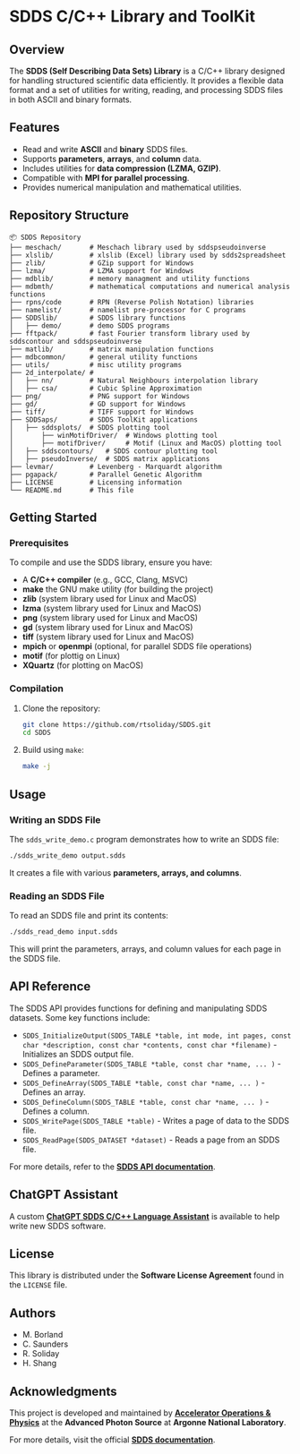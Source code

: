 # SDDS C/C++ Library and ToolKit

## Overview
The **SDDS (Self Describing Data Sets) Library** is a C/C++ library designed for handling structured scientific data efficiently. It provides a flexible data format and a set of utilities for writing, reading, and processing SDDS files in both ASCII and binary formats.

## Features
- Read and write **ASCII** and **binary** SDDS files.
- Supports **parameters**, **arrays**, and **column** data.
- Includes utilities for **data compression (LZMA, GZIP)**.
- Compatible with **MPI for parallel processing**.
- Provides numerical manipulation and mathematical utilities.

## Repository Structure
```
📦 SDDS Repository
├── meschach/       # Meschach library used by sddspseudoinverse
├── xlslib/         # xlslib (Excel) library used by sdds2spreadsheet
├── zlib/           # GZip support for Windows
├── lzma/           # LZMA support for Windows
├── mdblib/         # memory managment and utility functions
├── mdbmth/         # mathematical computations and numerical analysis functions
├── rpns/code       # RPN (Reverse Polish Notation) libraries
├── namelist/       # namelist pre-processor for C programs
├── SDDSlib/        # SDDS library functions
│   ├── demo/       # demo SDDS programs
├── fftpack/        # fast Fourier transform library used by sddscontour and sddspseudoinverse
├── matlib/         # matrix manipulation functions
├── mdbcommon/      # general utility functions
├── utils/          # misc utility programs
├── 2d_interpolate/ #
│   ├── nn/         # Natural Neighbours interpolation library
│   ├── csa/        # Cubic Spline Approximation
├── png/            # PNG support for Windows
├── gd/             # GD support for Windows
├── tiff/           # TIFF support for Windows
├── SDDSaps/        # SDDS ToolKit applications
│   ├── sddsplots/  # SDDS plotting tool
│       ├── winMotifDriver/  # Windows plotting tool
│       ├── motifDriver/     # Motif (Linux and MacOS) plotting tool
│   ├── sddscontours/   # SDDS contour plotting tool
│   ├── pseudoInverse/  # SDDS matrix applications
├── levmar/         # Levenberg - Marquardt algorithm
├── pgapack/        # Parallel Genetic Algorithm
├── LICENSE         # Licensing information
└── README.md       # This file
```

## Getting Started

### Prerequisites
To compile and use the SDDS library, ensure you have:
- A **C/C++ compiler** (e.g., GCC, Clang, MSVC)
- **make** the GNU make utility (for building the project)
- **zlib** (system library used for Linux and MacOS)
- **lzma** (system library used for Linux and MacOS)
- **png** (system library used for Linux and MacOS)
- **gd** (system library used for Linux and MacOS)
- **tiff** (system library used for Linux and MacOS)
- **mpich** or **openmpi** (optional, for parallel SDDS file operations)
- **motif** (for plottig on Linux)
- **XQuartz** (for plotting on MacOS)


### Compilation
1. Clone the repository:
   ```sh
   git clone https://github.com/rtsoliday/SDDS.git
   cd SDDS
   ```
2. Build using `make`:
   ```sh
   make -j
   ```


## Usage

### Writing an SDDS File
The `sdds_write_demo.c` program demonstrates how to write an SDDS file:
```sh
./sdds_write_demo output.sdds
```
It creates a file with various **parameters, arrays, and columns**.

### Reading an SDDS File
To read an SDDS file and print its contents:
```sh
./sdds_read_demo input.sdds
```
This will print the parameters, arrays, and column values for each page in the SDDS file.

## API Reference
The SDDS API provides functions for defining and manipulating SDDS datasets. Some key functions include:
- `SDDS_InitializeOutput(SDDS_TABLE *table, int mode, int pages, const char *description, const char *contents, const char *filename)` - Initializes an SDDS output file.
- `SDDS_DefineParameter(SDDS_TABLE *table, const char *name, ... )` - Defines a parameter.
- `SDDS_DefineArray(SDDS_TABLE *table, const char *name, ... )` - Defines an array.
- `SDDS_DefineColumn(SDDS_TABLE *table, const char *name, ... )` - Defines a column.
- `SDDS_WritePage(SDDS_TABLE *table)` - Writes a page of data to the SDDS file.
- `SDDS_ReadPage(SDDS_DATASET *dataset)` - Reads a page from an SDDS file.

For more details, refer to the **[SDDS API documentation](https://ops.aps.anl.gov/manuals/SDDSlib/html/files.html)**.

## ChatGPT Assistant
A custom **[ChatGPT SDDS C/C++ Language Assistant](https://chatgpt.com/g/g-67376bce92308190a01b7056cdd3d74a-sdds-c-c-language-assistant)** is available to help write new SDDS software.

## License
This library is distributed under the **Software License Agreement** found in the `LICENSE` file.

## Authors
- M. Borland
- C. Saunders
- R. Soliday
- H. Shang

## Acknowledgments
This project is developed and maintained by **[Accelerator Operations & Physics](https://www.aps.anl.gov/Accelerator-Operations-Physics)** at the **Advanced Photon Source** at **Argonne National Laboratory**.

For more details, visit the official **[SDDS documentation](https://www.aps.anl.gov/Accelerator-Operations-Physics/Documentation)**.

